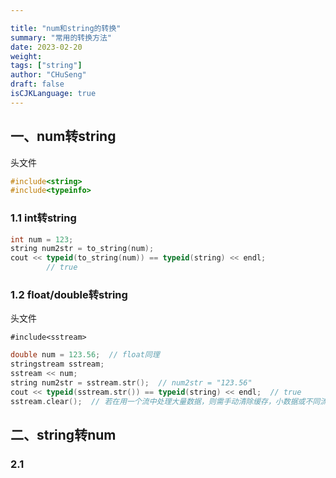 ```yaml
---

title: "num和string的转换"
summary: "常用的转换方法"
date: 2023-02-20
weight: 
tags: ["string"]
author: "CHuSeng"
draft: false
isCJKLanguage: true
---
```


## 一、num转string

头文件

```c++
#include<string>
#include<typeinfo>
```

### 1.1 int转string

```c++
int num = 123;
string num2str = to_string(num);
cout << typeid(to_string(num)) == typeid(string) << endl; 
        // true
```

### 1.2 float/double转string

头文件

```
#include<sstream>
```

```c++
double num = 123.56;  // float同理
stringstream sstream;
sstream << num;
string num2str = sstream.str();  // num2str = "123.56"
cout << typeid(sstream.str()) == typeid(string) << endl;  // true
sstream.clear();  // 若在用一个流中处理大量数据，则需手动清除缓存，小数据或不同流可忽略
```



## 二、string转num

### 2.1


















